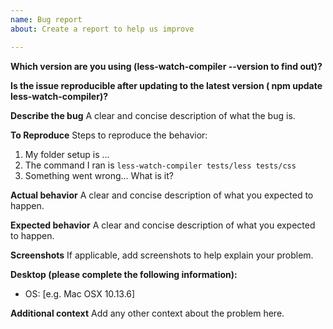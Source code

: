 ```yaml
---
name: Bug report
about: Create a report to help us improve

---
```


**Which version are you using (less-watch-compiler --version to find out)?**

**Is the issue reproducible after updating to the latest version ( npm update less-watch-compiler)?**

**Describe the bug**
A clear and concise description of what the bug is.

**To Reproduce**
Steps to reproduce the behavior:
1. My folder setup is ...
2. The command I ran is `less-watch-compiler tests/less tests/css`
3. Something went wrong... What is it?

**Actual behavior**
A clear and concise description of what you expected to happen.

**Expected behavior**
A clear and concise description of what you expected to happen.

**Screenshots**
If applicable, add screenshots to help explain your problem.

**Desktop (please complete the following information):**
 - OS: [e.g. Mac OSX 10.13.6]

**Additional context**
Add any other context about the problem here.
